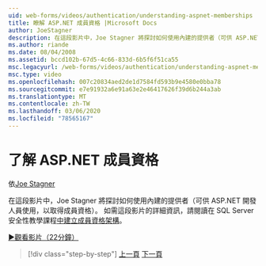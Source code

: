 ```yaml
---
uid: web-forms/videos/authentication/understanding-aspnet-memberships
title: 瞭解 ASP.NET 成員資格 |Microsoft Docs
author: JoeStagner
description: 在這段影片中，Joe Stagner 將探討如何使用內建的提供者（可供 ASP.NET 開發人員使用，以取得成員資格）。 如需有關 thi 的其他資訊 。
ms.author: riande
ms.date: 08/04/2008
ms.assetid: bccd102b-67d5-4c66-833d-6b5f6f51ca55
msc.legacyurl: /web-forms/videos/authentication/understanding-aspnet-memberships
msc.type: video
ms.openlocfilehash: 007c20834aed2de1d7584fd593b9e4580e0bba78
ms.sourcegitcommit: e7e91932a6e91a63e2e46417626f39d6b244a3ab
ms.translationtype: MT
ms.contentlocale: zh-TW
ms.lasthandoff: 03/06/2020
ms.locfileid: "78565167"
---
```

# <a name="understanding-aspnet-memberships"></a>了解 ASP.NET 成員資格

依[Joe Stagner](https://github.com/JoeStagner)

在這段影片中，Joe Stagner 將探討如何使用內建的提供者（可供 ASP.NET 開發人員使用，以取得成員資格）。 如需這段影片的詳細資訊，請閱讀在 SQL Server 安全性教學課程[中建立成員資格架構](../../overview/older-versions-security/membership/creating-the-membership-schema-in-sql-server-vb.md)。

[&#9654;觀看影片（22分鐘）](https://channel9.msdn.com/Blogs/ASP-NET-Site-Videos/understanding-aspnet-memberships)

> [!div class="step-by-step"]
> [上一頁](use-custom-principal-objects.md)
> [下一頁](configuring-sql-to-work-with-membership-schemas.md)
